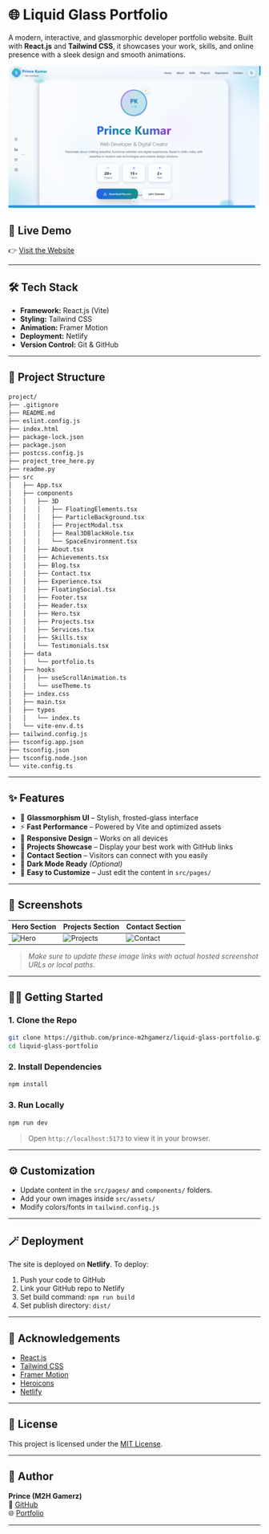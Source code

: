 # 🌐 Liquid Glass Portfolio

A modern, interactive, and glassmorphic developer portfolio website. Built with **React.js** and **Tailwind CSS**, it showcases your work, skills, and online presence with a sleek design and smooth animations.

![Website Screenshot](Screenshot.png) <!-- Replace with actual screenshot if available -->

## 🚀 Live Demo

👉 [Visit the Website](https://liquid-glass-portfolio.netlify.app/)

---

## 🛠️ Tech Stack

- **Framework:** React.js (Vite)
- **Styling:** Tailwind CSS
- **Animation:** Framer Motion
- **Deployment:** Netlify
- **Version Control:** Git & GitHub

---

## 📁 Project Structure

```
project/
├── .gitignore
├── README.md
├── eslint.config.js
├── index.html
├── package-lock.json
├── package.json
├── postcss.config.js
├── project_tree_here.py
├── readme.py
├── src
│   ├── App.tsx
│   ├── components
│   │   ├── 3D
│   │   │   ├── FloatingElements.tsx
│   │   │   ├── ParticleBackground.tsx
│   │   │   ├── ProjectModal.tsx
│   │   │   ├── Real3DBlackHole.tsx
│   │   │   └── SpaceEnvironment.tsx
│   │   ├── About.tsx
│   │   ├── Achievements.tsx
│   │   ├── Blog.tsx
│   │   ├── Contact.tsx
│   │   ├── Experience.tsx
│   │   ├── FloatingSocial.tsx
│   │   ├── Footer.tsx
│   │   ├── Header.tsx
│   │   ├── Hero.tsx
│   │   ├── Projects.tsx
│   │   ├── Services.tsx
│   │   ├── Skills.tsx
│   │   └── Testimonials.tsx
│   ├── data
│   │   └── portfolio.ts
│   ├── hooks
│   │   ├── useScrollAnimation.ts
│   │   └── useTheme.ts
│   ├── index.css
│   ├── main.tsx
│   ├── types
│   │   └── index.ts
│   └── vite-env.d.ts
├── tailwind.config.js
├── tsconfig.app.json
├── tsconfig.json
├── tsconfig.node.json
└── vite.config.ts
```

---

## ✨ Features

- 🧊 **Glassmorphism UI** – Stylish, frosted-glass interface
- ⚡ **Fast Performance** – Powered by Vite and optimized assets
- 📱 **Responsive Design** – Works on all devices
- 💼 **Projects Showcase** – Display your best work with GitHub links
- 📇 **Contact Section** – Visitors can connect with you easily
- 🌙 **Dark Mode Ready** *(Optional)*
- 🔧 **Easy to Customize** – Just edit the content in `src/pages/`

---

## 📸 Screenshots

| Hero Section | Projects Section | Contact Section |
|--------------|------------------|-----------------|
| ![Hero](https://liquid-glass-portfolio.netlify.app/hero.png) | ![Projects](https://liquid-glass-portfolio.netlify.app/projects.png) | ![Contact](https://liquid-glass-portfolio.netlify.app/contact.png) |

> _Make sure to update these image links with actual hosted screenshot URLs or local paths._

---

## 🧑‍💻 Getting Started

### 1. Clone the Repo

```bash
git clone https://github.com/prince-m2hgamerz/liquid-glass-portfolio.git
cd liquid-glass-portfolio
```

### 2. Install Dependencies

```bash
npm install
```

### 3. Run Locally

```bash
npm run dev
```

> Open `http://localhost:5173` to view it in your browser.

---

## ⚙️ Customization

- Update content in the `src/pages/` and `components/` folders.
- Add your own images inside `src/assets/`
- Modify colors/fonts in `tailwind.config.js`

---

## 🪄 Deployment

The site is deployed on **Netlify**. To deploy:

1. Push your code to GitHub
2. Link your GitHub repo to Netlify
3. Set build command: `npm run build`
4. Set publish directory: `dist/`

---

## 🙌 Acknowledgements

- [React.js](https://reactjs.org/)
- [Tailwind CSS](https://tailwindcss.com/)
- [Framer Motion](https://www.framer.com/motion/)
- [Heroicons](https://heroicons.com/)
- [Netlify](https://netlify.com/)

---

## 📄 License

This project is licensed under the [MIT License](LICENSE).

---

## 🧑 Author

**Prince (M2H Gamerz)**  
💼 [GitHub](https://github.com/prince-m2hgamerz)  
🌐 [Portfolio](https://liquid-glass-portfolio.netlify.app/)

---
